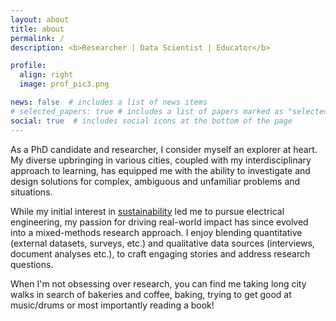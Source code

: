```yaml
---
layout: about
title: about
permalink: /
description: <b>Researcher | Data Scientist | Educator</b>

profile:
  align: right
  image: prof_pic3.png

news: false  # includes a list of news items
# selected_papers: true # includes a list of papers marked as "selected={true}"
social: true  # includes social icons at the bottom of the page
---
```


As a PhD candidate and researcher, I consider myself an explorer at heart. My diverse upbringing in various cities, coupled with my interdisciplinary approach to learning, has equipped me with the ability to investigate and design solutions for complex, ambiguous and unfamiliar problems and situations. 

While my initial interest in <a href = "https://www.washington.edu/boundless/powering-promise/">sustainability</a> led me to pursue electrical engineering, my passion for driving real-world impact has since evolved into a mixed-methods research approach. I enjoy blending quantitative (external datasets, surveys, etc.) and qualitative data sources (interviews, document analyses etc.), to craft engaging stories and address research questions.

When I'm not obsessing over research, you can find me taking long city walks in search of bakeries and coffee, baking, trying to get good at music/drums or most importantly reading a book!
